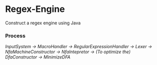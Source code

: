 # Regex-Engine
Construct a regex engine using Java

### Process

*InputSystem -> MacroHandler -> RegularExpressionHandler ->
Lexer -> NfaMachineConstructor -> NfaIntepretor ->
(To optimize the) DfaConstructor -> MinimizeDFA*
